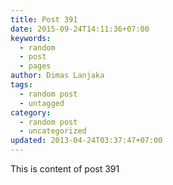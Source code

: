 ```yaml
---
title: Post 391
date: 2015-09-24T14:11:36+07:00
keywords:
  - random
  - post
  - pages
author: Dimas Lanjaka
tags:
  - random post
  - untagged
category:
  - random post
  - uncategorized
updated: 2013-04-24T03:37:47+07:00
---
```

This is content of post 391